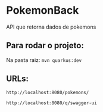 # PokemonBack
API que retorna dados de pokemons

## Para rodar o projeto:
Na pasta raiz: `mvn quarkus:dev`

## URLs: 
`http://localhost:8080/pokemons/`

`http://localhost:8080/q/swagger-ui`
